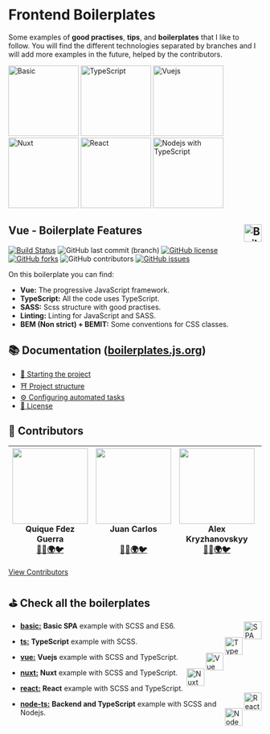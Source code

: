 # Frontend Boilerplates
Some examples of **good practises**, **tips**, and **boilerplates** that I like to follow. You will find the different technologies separated by branches and I will add more examples in the future, helped by the contributors.

[<img src="https://raw.githubusercontent.com/CKGrafico/Frontend-Boilerplates/docs/resources/techs/spa-d.png" width="140" title="Basic">](https://github.com/CKGrafico/Frontend-Boilerplates/tree/basic#frontend-boilerplates)
[<img src="https://raw.githubusercontent.com/CKGrafico/Frontend-Boilerplates/docs/resources/techs/ts-d.png" width="140" title="TypeScript">](https://github.com/CKGrafico/Frontend-Boilerplates/tree/ts#frontend-boilerplates)
[<img src="https://raw.githubusercontent.com/CKGrafico/Frontend-Boilerplates/docs/resources/techs/vue.png" width="140" title="Vuejs">](https://github.com/CKGrafico/Frontend-Boilerplates/tree/vue#frontend-boilerplates)
[<img src="https://raw.githubusercontent.com/CKGrafico/Frontend-Boilerplates/docs/resources/techs/nuxt-d.png" width="140" title="Nuxt">](https://github.com/CKGrafico/Frontend-Boilerplates/tree/nuxt#frontend-boilerplates)
[<img src="https://raw.githubusercontent.com/CKGrafico/Frontend-Boilerplates/docs/resources/techs/react-d.png" width="140" title="React">](https://github.com/CKGrafico/Frontend-Boilerplates/tree/react#frontend-boilerplates)
[<img src="https://raw.githubusercontent.com/CKGrafico/Frontend-Boilerplates/docs/resources/techs/nodets-d.png" width="140" title="Nodejs with TypeScript">](https://github.com/CKGrafico/Frontend-Boilerplates/tree/node-ts#frontend-boilerplates)

## Vue - Boilerplate Features <img src="https://raw.githubusercontent.com/CKGrafico/Frontend-Boilerplates/docs/resources/techs/vue.png" align="right" width="35" title="Boilerplate">

[![Build Status](https://travis-ci.org/CKGrafico/Frontend-Boilerplates.svg?branch=vue)](https://travis-ci.org/CKGrafico/Frontend-Boilerplates)
![GitHub last commit (branch)](https://img.shields.io/github/last-commit/CKGrafico/Frontend-Boilerplates/vue.svg)
[![GitHub license](https://img.shields.io/github/license/CKGrafico/Frontend-Boilerplates.svg)](https://github.com/CKGrafico/Frontend-Boilerplates/blob/vue/LICENSE)
[![GitHub forks](https://img.shields.io/github/forks/CKGrafico/Frontend-Boilerplates.svg)](https://github.com/CKGrafico/Frontend-Boilerplates/network)
![GitHub contributors](https://img.shields.io/github/contributors/CKGrafico/Frontend-Boilerplates.svg)
[![GitHub issues](https://img.shields.io/github/issues/CKGrafico/Frontend-Boilerplates.svg)](https://github.com/CKGrafico/Frontend-Boilerplates/issues)

On this boilerplate you can find:
- **Vue:** The progressive JavaScript framework.
- **TypeScript:** All the code uses TypeScript.
- **SASS:** Scss structure with good practises.
- **Linting:** Linting for JavaScript and SASS.
- **BEM (Non strict) + BEMIT:** Some conventions for CSS classes.

## 📚 Documentation ([boilerplates.js.org](https://boilerplates.js.org/))
- [🍩 Starting the project](https://boilerplates.js.org/docs/vue-installation)
- [⛩️ Project structure](https://boilerplates.js.org/docs/vue-structure)
- [⚙️ Configuring automated tasks](https://boilerplates.js.org/docs/started-tasks)
- [📜 License](https://boilerplates.js.org/docs/started-license)

## 🎩 Contributors

| <img src="https://i.imgur.com/CcJ7vXL.jpg" width="150"><br>**Quique Fdez Guerra**<br>[👨‍💻](https://github.com/CKGrafico)[🌍](http://ckgrafico.com)[🐦](https://twitter.com/CKGrafico) | <img src="https://i.imgur.com/W8Ks7Ss.jpg" width="150"><br>**Juan Carlos<br>**<br>[👨‍💻](https://github.com/jcarloslr10)[🌍](http://plainconcepts.com)[🐦](https://twitter.com/jcarloslr10) | <img src="https://i.imgur.com/kLqGDso.jpg" width="150"><br>**Alex Kryzhanovskyy**<br>[👨‍💻](https://github.com/AlexKryzh)[🌍](http://kryzh.com)[🐦](https://twitter.com/AlexKryzh) | <img src="https://i.imgur.com/ScMiaNz.png" width="150"><br>**Victor Gamez<br>**<br>[👨‍💻](https://github.com/VGamezz19) | <img src="https://i.imgur.com/idu3Mnw.png" width="150"><br>**PlainConcepts<br>**<br>[👨‍💻](https://github.com/PlainConcepts)[🌍](http://plainconcepts.com)[🐦](https://twitter.com/PlainConcepts)|
| :---: | :---: | :---: | :---: | :---: |

[View Contributors](https://github.com/CKGrafico/Frontend-Boilerplates/graphs/contributors)


## ⛳️ Check all the boilerplates

- **[basic:](https://github.com/CKGrafico/Frontend-Boilerplates/tree)** **Basic SPA** example with SCSS and ES6. <img src="https://raw.githubusercontent.com/CKGrafico/Frontend-Boilerplates/docs/resources/techs/spa.png" align="right" width="35" title="SPA">

- **[ts:](https://github.com/CKGrafico/Frontend-Boilerplates/tree/ts)** **TypeScript** example with SCSS. <img src="https://raw.githubusercontent.com/CKGrafico/Frontend-Boilerplates/docs/resources/techs/ts.png" align="right" width="35" title="TypeScript">

- **[vue:](https://github.com/CKGrafico/Frontend-Boilerplates/tree/vue)** **Vuejs** example with SCSS and TypeScript. <img src="https://raw.githubusercontent.com/CKGrafico/Frontend-Boilerplates/docs/resources/techs/vue.png" align="right" width="35" title="Vue">

- **[nuxt:](https://github.com/CKGrafico/Frontend-Boilerplates/tree/nuxt)** **Nuxt** example with SCSS and TypeScript. <img src="https://raw.githubusercontent.com/CKGrafico/Frontend-Boilerplates/docs/resources/techs/nuxt.png" align="right" width="35" title="Nuxt">

- **[react:](https://github.com/CKGrafico/Frontend-Boilerplates/tree/react)** **React** example with SCSS and TypeScript. <img src="https://raw.githubusercontent.com/CKGrafico/Frontend-Boilerplates/docs/resources/techs/react.png" align="right" width="35" title="React">

- **[node-ts:](https://github.com/CKGrafico/Frontend-Boilerplates/tree/node-ts)** **Backend and TypeScript** example with SCSS and Nodejs. <img src="https://raw.githubusercontent.com/CKGrafico/Frontend-Boilerplates/docs/resources/techs/nodets.png" align="right" width="35" title="Node with TypeScript">
